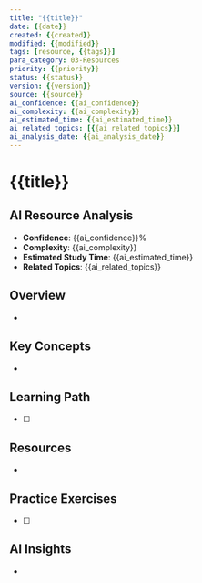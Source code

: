 ```yaml
---
title: "{{title}}"
date: {{date}}
created: {{created}}
modified: {{modified}}
tags: [resource, {{tags}}]
para_category: 03-Resources
priority: {{priority}}
status: {{status}}
version: {{version}}
source: {{source}}
ai_confidence: {{ai_confidence}}
ai_complexity: {{ai_complexity}}
ai_estimated_time: {{ai_estimated_time}}
ai_related_topics: [{{ai_related_topics}}]
ai_analysis_date: {{ai_analysis_date}}
---
```


# {{title}}

## AI Resource Analysis
- **Confidence**: {{ai_confidence}}%
- **Complexity**: {{ai_complexity}}
- **Estimated Study Time**: {{ai_estimated_time}}
- **Related Topics**: {{ai_related_topics}}

## Overview
-

## Key Concepts
-

## Learning Path
- [ ] 

## Resources
-

## Practice Exercises
- [ ] 

## AI Insights
-
